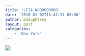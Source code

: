 ```yaml
---
title: 'LEIA NOOOOOOOOO'
date: '2010-01-02T13:42:31-05:00'
author: mdaughtrey
layout: post
categories:
    - 'New York'
---
```


[![](/assets/uploads/2010/01/p_2048_1536_443E313C-B9AD-4F36-B131-32242F1AD2EF.jpeg)](/assets/uploads/2010/01/p_2048_1536_443E313C-B9AD-4F36-B131-32242F1AD2EF.jpeg)
